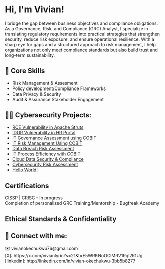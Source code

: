 <h1>Hi, I'm Vivian! </h1>

I bridge the gap between business objectives and compliance obligations. As a Governance, Risk, and Compliance (GRC) Analyst, I specialize in translating regulatory requirements into practical strategies that strengthen security, reduce risk exposure, and ensure operational resilience. With a sharp eye for gaps and a structured approach to risk management, I help organizations not only meet compliance standards but also build trust and long-term sustainability.

<h2> 🔑 Core Skills</h2>

- Risk Management & Assesment<br> 
- Policy development/Compliance Frameworks<br> 
- Data Privacy & Security<br> 
- Audit & Assurance Stakeholder Engagement
 
<h2>👨‍💻 Cybersecurity Projects:</h2>

- [RCE Vulnerability in Apache Struts](https://github.com/vivianokechukwu/VulnerabilityRiskAssessment/tree/main)
- [IDOR Vulnerability in HR Portal](https://github.com/vivianokechukwu/IDOR-Vulnerability-in-HR-Portal/tree/main)
- [IT Governance Assessment using COBIT](https://github.com/vivianokechukwu/GovernanceAssessment/tree/main)
- [IT Risk Management Using COBIT](https://github.com/vivianokechukwu/RiskManagement/tree/main)
- [Data Breach Risk Assessment](https://github.com/vivianokechukwu/RiskAssessment/tree/main)
- [IT Process Efficiency with COBIT](https://github.com/vivianokechukwu/IT-process-efficiency)
- [Cloud Data Security & Compliance](https://github.com/vivianokechukwu/CloudDataSecurity)
- [Cybersecurity Risk Assessment](https://github.com/vivianokechukwu/CybersecurityRiskAssessment/tree/main)
- [Hello World!](https://github.com/vivianokechukwu/VulnerabilityRiskAssessment/tree/main)


<h2> Certifications</h2>

CISSP | CRISC - In progress<br>
Completion of personalized GRC Training/Mentorship - Bugfreak Academy

<h2> Ethical Standards & Confidentiality</h2>


<h2> 🤳 Connect with me:</h2>
✉️ vivianokechukwu76@gmail.com<br>
[X]: https://x.com/vivianlyric?s=21&t=E5WRKNoOClMRV1Rql2IGUg<br>
[linkedin]: http://linkedin.com/in/vivian-okechukwu-3bb5b8277

<!--

Here are some ideas to get you started:

- 🔭 I’m currently working on ...
- 🌱 I’m currently learning ...
- 👯 I’m looking to collaborate on ...
- 🤔 I’m looking for help with ...
- 💬 Ask me about ...
- 📫 How to reach me: ...
- 😄 Pronouns: ...
- ⚡ Fun fact: ...
-->
